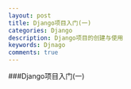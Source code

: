 ```yaml
---
layout: post
title: Django项目入门(一)
categories: Django
description: Django项目的创建与使用
keywords: Djnago
comments: true
---
```

###Django项目入门(一)


